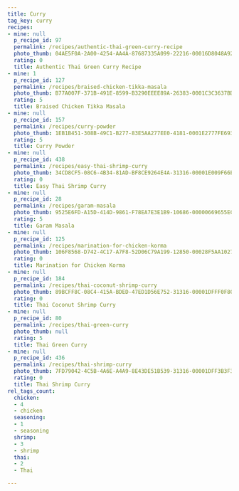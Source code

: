 ```yaml
---
title: Curry
tag_key: curry
recipes:
- mine: null
  p_recipe_id: 97
  permalink: /recipes/authentic-thai-green-curry-recipe
  photo_thumb: 04AE5F0A-2A00-4254-AA4A-87687335A099-22216-00016D8048A924BC.jpg
  rating: 0
  title: Authentic Thai Green Curry Recipe
- mine: 1
  p_recipe_id: 127
  permalink: /recipes/braised-chicken-tikka-masala
  photo_thumb: B77A007F-371B-491E-8599-B3290EEEE89A-26383-0001C3C3637BDDF9.jpg
  rating: 5
  title: Braised Chicken Tikka Masala
- mine: null
  p_recipe_id: 157
  permalink: /recipes/curry-powder
  photo_thumb: 1EB1B451-308B-49C1-B277-83E5AA277EE0-4181-0001E2777FE69309.jpg
  rating: 5
  title: Curry Powder
- mine: null
  p_recipe_id: 438
  permalink: /recipes/easy-thai-shrimp-curry
  photo_thumb: 34CD8CF5-08C6-4B34-81AD-BF8CE9264E4A-31316-00001E009F66EEB1.jpg
  rating: 0
  title: Easy Thai Shrimp Curry
- mine: null
  p_recipe_id: 28
  permalink: /recipes/garam-masala
  photo_thumb: 9525E6FD-A15D-414D-9861-F78EA7E3E1B9-10686-00000669655EC9C6.jpg
  rating: 5
  title: Garam Masala
- mine: null
  p_recipe_id: 125
  permalink: /recipes/marination-for-chicken-korma
  photo_thumb: 106F8568-D742-4C17-A7F8-52D06C79A199-12850-00028F5AA10279A4.jpg
  rating: 0
  title: Marination for Chicken Korma
- mine: null
  p_recipe_id: 184
  permalink: /recipes/thai-coconut-shrimp-curry
  photo_thumb: 89BCFF8C-08C4-415A-BDED-47ED1D56E752-31316-00001DFFF0F80E90.jpg
  rating: 0
  title: Thai Coconut Shrimp Curry
- mine: null
  p_recipe_id: 80
  permalink: /recipes/thai-green-curry
  photo_thumb: null
  rating: 5
  title: Thai Green Curry
- mine: null
  p_recipe_id: 436
  permalink: /recipes/thai-shrimp-curry
  photo_thumb: 7FD79042-4C5B-4A6E-A4A9-8E43DE51B539-31316-00001DFF3B3F34DB.jpg
  rating: 0
  title: Thai Shrimp Curry
rel_tags_count:
  chicken:
  - 4
  - chicken
  seasoning:
  - 1
  - seasoning
  shrimp:
  - 3
  - shrimp
  thai:
  - 2
  - Thai

---
```

